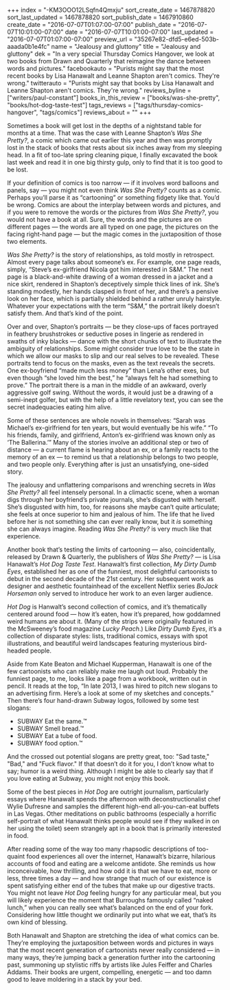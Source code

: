 +++
index = "-KM3OOO12LSqfn4Qmxju"
sort_create_date = 1467878820
sort_last_updated = 1467878820
sort_publish_date = 1467910860
create_date = "2016-07-07T01:07:00-07:00"
publish_date = "2016-07-07T10:01:00-07:00"
date = "2016-07-07T10:01:00-07:00"
last_updated = "2016-07-07T01:07:00-07:00"
preview_url = "35267e82-dfd5-e6ed-503b-aaada0b1e4fc"
name = "Jealousy and gluttony"
title = "Jealousy and gluttony"
dek = "In a very special Thursday Comics Hangover, we look at two books from Drawn and Quarterly that reimagine  the dance between words and pictures."
facebookauto = "Purists might say that the most recent books by Lisa Hanawalt and Leanne Shapton aren't comics. They're wrong."
twitterauto = "Purists might say that books by Lisa Hanawalt and Leanne Shapton aren't comics. They're wrong."
reviews_byline = ["writers/paul-constant"]
books_in_this_review = ["books/was-she-pretty", "books/hot-dog-taste-test"]
tags_reviews = ["tags/thursday-comics-hangover", "tags/comics"]
reviews_about = ""
+++

Sometimes a book will get lost in the depths of a nightstand table for months at a time. That was the case with Leanne Shapton’s *Was She Pretty?*, a comic which came out earlier this year and then was promptly lost in the stack of books that rests about six inches away from my sleeping head. In a fit of too-late spring cleaning pique, I finally excavated the book last week and read it in one big thirsty gulp, only to find that it is too good to be lost.

If your definition of comics is too narrow  — if it involves word balloons and panels, say — you might not even think *Was She Pretty?* counts as a comic. Perhaps you’ll parse it as “cartooning” or something fidgety like that. You’d be wrong. Comics are about the interplay between words and pictures, and if you were to remove the words or the pictures from *Was She Pretty?*, you would not have a book at all. Sure, the words and the pictures are on different pages — the words are all typed on one page, the pictures on the facing right-hand page — but the magic comes in the juxtaposition of those two elements.

*Was She Pretty?* is the story of relationships, as told mostly in retrospect. Almost every page talks about someone’s ex. For example, one page reads, simply, “Steve’s ex-girlfriend Nicola got him interested in S&M.” The next page is a black-and-white drawing of a woman dressed in a jacket and a nice skirt, rendered in Shapton’s deceptively simple thick lines of ink. She’s standing modestly, her hands clasped in front of her, and there’s a pensive look on her face, which is partially shielded behind a rather unruly hairstyle. Whatever your expectations with the term “S&M,” the portrait likely doesn’t satisfy them. And that’s kind of the point.

Over and over, Shapton’s portraits — be they close-ups of faces portrayed in feathery brushstrokes or seductive poses in lingerie as rendered in swaths of inky blacks — dance with the short chunks of text to illustrate the ambiguity of relationships. Some might consider true love to be the state in which we allow our masks to slip and our real selves to be revealed. These portraits tend to focus on the masks, even as the text reveals the secrets. One ex-boyfriend “made much less money” than Lena’s other exes, but even though “she loved him the best,” he “always felt he had something to prove.” The portrait there is a man in the middle of an awkward, overly aggressive golf swing. Without the words, it would just be a drawing of a semi-inept golfer, but with the help of a little revelatory text, you can see the secret inadequacies eating him alive.

Some of these sentences are whole novels in themselves: “Sarah was Michael’s ex-girlfriend for ten years, but would eventually be his wife.” “To his friends, family, and girlfriend, Anton’s ex-girlfriend  was known only as ‘The Ballerina.’” Many of the stories involve an additional step or two of distance — a current flame is hearing about an ex, or a family reacts to the memory of an ex — to remind us that a relationship belongs to two people, and two people only. Everything after is just an unsatisfying, one-sided story.

The jealousy and unflattering comparisons and wrenching secrets in *Was She Pretty?* all feel intensely personal. In a climactic scene, when a woman digs through her boyfriend’s private journals, she’s disgusted with herself. She’s disgusted with him, too, for reasons she maybe can’t quite articulate; she feels at once superior to him and jealous of him. The life that he lived before her is not something she can ever really know, but it *is* something she can always imagine. Reading *Was She Pretty?* is very much like that experience.

<div class="break"></div>

Another book that’s testing the limits of cartooning — also, coincidentally, released by Drawn & Quarterly, the publishers of *Was She Pretty?* — is Lisa Hanawalt’s *Hot Dog Taste Test*. Hanawalt’s first collection, *My Dirty Dumb Eyes*, established her as one of the funniest, most delightful cartoonists to debut in the second decade of the 21st century. Her subsequent work as designer and aesthetic fountainhead of the excellent Netflix series *BoJack Horseman* only served to introduce her work to an even larger audience.

*Hot Dog* is Hanwalt’s second collection of comics, and it’s thematically centered around food — how it’s eaten, how it’s prepared, how goddamned weird humans are about it. (Many of the strips were originally featured in the McSweeney’s food magazine *Lucky Peach*.) Like *Dirty Dumb Eyes*, it’s a collection of disparate styles: lists, traditional comics, essays with spot illustrations, and beautiful weird landscapes featuring mysterious bird-headed people.

Aside from Kate Beaton and Michael Kupperman, Hanawalt is one of the few cartoonists who can reliably make me laugh out loud. Probably the funniest page, to me, looks like a page from a workbook, written out in pencil. It reads at the top, “In late 2013, I was hired to pitch new slogans to an advertising firm. Here’s a look at some of my sketches and concepts.” Then there’s four hand-drawn Subway logos, followed by some test slogans:

* SUBWAY Eat the same.™
* SUBWAY Smell bread.™
* SUBWAY Eat a tube of food.
* SUBWAY food option.™

And the crossed out potential slogans are pretty great, too: "Sad taste," "Bad," and "Fuck flavor." If that doesn’t do it for you, I don’t know what to say; humor is a weird thing. Although I might be able to clearly say that if you love eating at Subway, you might not enjoy this book.

Some of the best pieces in *Hot Dog* are outright journalism, particularly essays where Hanawalt spends the afternoon with deconstructionalist chef Wylie Dufresne and samples the different high-end all-you-can-eat buffets in Las Vegas. Other meditations on public bathrooms (especially a horrific self-portrait of what Hanawalt thinks people would see if they walked in on her using the toilet) seem strangely apt in a book that is primarily interested in food. 

After reading some of the way too many rhapsodic descriptions of too-quaint food experiences all over the internet, Hanawalt’s bizarre, hilarious accounts of food and eating are a welcome antidote. She reminds us how inconceivable, how thrilling, and how odd it is that we have to eat, more or less, three times a day — and how strange that much of our existence is spent satisfying either end of the tubes that make up our digestive tracts. You might not leave *Hot Dog* feeling hungry for any particular meal, but you will likely experience the moment that Burroughs famously called “naked lunch,” when you can really see what’s balanced on the end of your fork. Considering how little thought we ordinarily put into what we eat, that’s its own kind of blessing.

Both Hanawalt and Shapton are stretching the idea of what comics can be. They’re employing the juxtaposition between words and pictures in ways that the most recent generation of cartoonists never really considered — in many ways, they’re jumping back a generation further into the cartooning past, summoning up stylistic riffs by artists like Jules Feiffer and Charles Addams. Their books are urgent, compelling, energetic — and too damn good to leave moldering in a stack by your bed. 
